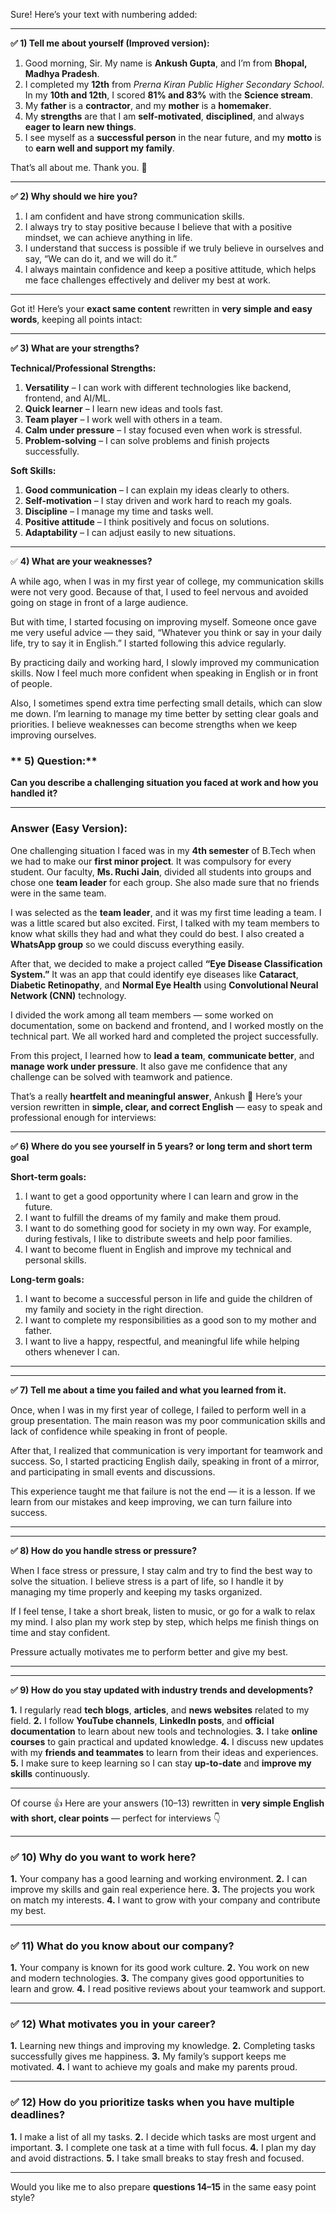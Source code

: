 Sure! Here’s your text with numbering added:

---

**✅ 1) Tell me about yourself (Improved version):**

1. Good morning, Sir. My name is **Ankush Gupta**, and I’m from **Bhopal, Madhya Pradesh**.
2. I completed my **12th** from *Prerna Kiran Public Higher Secondary School*. In my **10th and 12th**, I scored **81% and 83%** with the **Science stream**.
3. My **father** is a **contractor**, and my **mother** is a **homemaker**.
4. My **strengths** are that I am **self-motivated**, **disciplined**, and always **eager to learn new things**.
5. I see myself as a **successful person** in the near future, and my **motto** is to **earn well and support my family**.

That’s all about me. Thank you. 🙏

---

**✅ 2) Why should we hire you?**

1. I am confident and have strong communication skills.
2. I always try to stay positive because I believe that with a positive mindset, we can achieve anything in life.
3. I understand that success is possible if we truly believe in ourselves and say, “We can do it, and we will do it.”
4. I always maintain confidence and keep a positive attitude, which helps me face challenges effectively and deliver my best at work.

---


Got it! Here’s your **exact same content** rewritten in **very simple and easy words**, keeping all points intact:

---

**✅ 3) What are your strengths?**

**Technical/Professional Strengths:**

1. **Versatility** – I can work with different technologies like backend, frontend, and AI/ML.
2. **Quick learner** – I learn new ideas and tools fast.
3. **Team player** – I work well with others in a team.
4. **Calm under pressure** – I stay focused even when work is stressful.
5. **Problem-solving** – I can solve problems and finish projects successfully.

**Soft Skills:**

1. **Good communication** – I can explain my ideas clearly to others.
2. **Self-motivation** – I stay driven and work hard to reach my goals.
3. **Discipline** – I manage my time and tasks well.
4. **Positive attitude** – I think positively and focus on solutions.
5. **Adaptability** – I can adjust easily to new situations.

---
✅ **4) What are your weaknesses?**

A while ago, when I was in my first year of college, my communication skills were not very good. Because of that, I used to feel nervous and avoided going on stage in front of a large audience.

But with time, I started focusing on improving myself. Someone once gave me very useful advice — they said, “Whatever you think or say in your daily life, try to say it in English.” I started following this advice regularly.

By practicing daily and working hard, I slowly improved my communication skills. Now I feel much more confident when speaking in English or in front of people.

Also, I sometimes spend extra time perfecting small details, which can slow me down. I’m learning to manage my time better by setting clear goals and priorities. I believe weaknesses can become strengths when we keep improving ourselves.

### ** 5) Question:**

**Can you describe a challenging situation you faced at work and how you handled it?**

---

### **Answer (Easy Version):**

One challenging situation I faced was in my **4th semester** of B.Tech when we had to make our **first minor project**. It was compulsory for every student. Our faculty, **Ms. Ruchi Jain**, divided all students into groups and chose one **team leader** for each group. She also made sure that no friends were in the same team.

I was selected as the **team leader**, and it was my first time leading a team. I was a little scared but also excited. First, I talked with my team members to know what skills they had and what they could do best. I also created a **WhatsApp group** so we could discuss everything easily.

After that, we decided to make a project called **“Eye Disease Classification System.”** It was an app that could identify eye diseases like **Cataract**, **Diabetic Retinopathy**, and **Normal Eye Health** using **Convolutional Neural Network (CNN)** technology.

I divided the work among all team members — some worked on documentation, some on backend and frontend, and I worked mostly on the technical part. We all worked hard and completed the project successfully.

From this project, I learned how to **lead a team**, **communicate better**, and **manage work under pressure**. It also gave me confidence that any challenge can be solved with teamwork and patience.





That’s a really **heartfelt and meaningful answer**, Ankush 💫
Here’s your version rewritten in **simple, clear, and correct English** — easy to speak and professional enough for interviews:

---

**✅ 6) Where do you see yourself in 5 years? or long term and short term goal** 

**Short-term goals:**

1. I want to get a good opportunity where I can learn and grow in the future.
2. I want to fulfill the dreams of my family and make them proud.
3. I want to do something good for society in my own way. For example, during festivals, I like to distribute sweets and help poor families.
4. I want to become fluent in English and improve my technical and personal skills.

**Long-term goals:**

1. I want to become a successful person in life and guide the children of my family and society in the right direction.
2. I want to complete my responsibilities as a good son to my mother and father.
3. I want to live a happy, respectful, and meaningful life while helping others whenever I can.

---

---

**✅ 7) Tell me about a time you failed and what you learned from it.**

Once, when I was in my first year of college, I failed to perform well in a group presentation. The main reason was my poor communication skills and lack of confidence while speaking in front of people.

After that, I realized that communication is very important for teamwork and success. So, I started practicing English daily, speaking in front of a mirror, and participating in small events and discussions.

This experience taught me that failure is not the end — it is a lesson. If we learn from our mistakes and keep improving, we can turn failure into success.

---

---

**✅ 8) How do you handle stress or pressure?**

When I face stress or pressure, I stay calm and try to find the best way to solve the situation.
I believe stress is a part of life, so I handle it by managing my time properly and keeping my tasks organized.

If I feel tense, I take a short break, listen to music, or go for a walk to relax my mind.
I also plan my work step by step, which helps me finish things on time and stay confident.

Pressure actually motivates me to perform better and give my best.

---
---

**✅ 9) How do you stay updated with industry trends and developments?**

**1.** I regularly read **tech blogs**, **articles**, and **news websites** related to my field.
**2.** I follow **YouTube channels**, **LinkedIn posts**, and **official documentation** to learn about new tools and technologies.
**3.** I take **online courses** to gain practical and updated knowledge.
**4.** I discuss new updates with my **friends and teammates** to learn from their ideas and experiences.
**5.** I make sure to keep learning so I can stay **up-to-date** and **improve my skills** continuously.

---


Of course 👍 Here are your answers (10–13) rewritten in **very simple English with short, clear points** — perfect for interviews 👇

---

### ✅ **10) Why do you want to work here?**

**1.** Your company has a good learning and working environment.
**2.** I can improve my skills and gain real experience here.
**3.** The projects you work on match my interests.
**4.** I want to grow with your company and contribute my best.

---

### ✅ **11) What do you know about our company?**

**1.** Your company is known for its good work culture.
**2.** You work on new and modern technologies.
**3.** The company gives good opportunities to learn and grow.
**4.** I read positive reviews about your teamwork and support.

---

### ✅ **12) What motivates you in your career?**

**1.** Learning new things and improving my knowledge.
**2.** Completing tasks successfully gives me happiness.
**3.** My family’s support keeps me motivated.
**4.** I want to achieve my goals and make my parents proud.

---

### ✅ **12) How do you prioritize tasks when you have multiple deadlines?**

**1.** I make a list of all my tasks.
**2.** I decide which tasks are most urgent and important.
**3.** I complete one task at a time with full focus.
**4.** I plan my day and avoid distractions.
**5.** I take small breaks to stay fresh and focused.

---

Would you like me to also prepare **questions 14–15** in the same easy point style?


